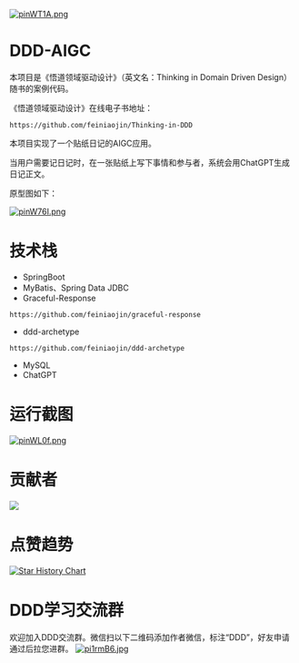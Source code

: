 [![pinWT1A.png](https://z1.ax1x.com/2023/10/31/pinWT1A.png)](https://imgse.com/i/pinWT1A)

# DDD-AIGC

本项目是《悟道领域驱动设计》（英文名：Thinking in Domain Driven Design）随书的案例代码。

《悟道领域驱动设计》在线电子书地址：

```text
https://github.com/feiniaojin/Thinking-in-DDD
```

本项目实现了一个贴纸日记的AIGC应用。

当用户需要记日记时，在一张贴纸上写下事情和参与者，系统会用ChatGPT生成日记正文。

原型图如下：

[![pinW76I.png](https://z1.ax1x.com/2023/10/31/pinW76I.png)](https://imgse.com/i/pinW76I)

# 技术栈

- SpringBoot
- MyBatis、Spring Data JDBC
- Graceful-Response
```text
https://github.com/feiniaojin/graceful-response
```
- ddd-archetype
```text
https://github.com/feiniaojin/ddd-archetype
```
- MySQL
- ChatGPT

# 运行截图

[![pinWL0f.png](https://z1.ax1x.com/2023/10/31/pinWL0f.png)](https://imgse.com/i/pinWL0f)

# 贡献者
<a href="https://github.com/feiniaojin/ddd-aigc/graphs/contributors">
  <img src="https://contrib.rocks/image?repo=feiniaojin/ddd-aigc" />
</a>

# 点赞趋势

[![Star History Chart](https://api.star-history.com/svg?repos=feiniaojin/ddd-aigc&type=Date)](https://star-history.com/#feiniaojin/ddd-aigc&Date)

# DDD学习交流群
欢迎加入DDD交流群。微信扫以下二维码添加作者微信，标注“DDD”，好友申请通过后拉您进群。
[![pi1rmB6.jpg](https://z1.ax1x.com/2023/11/08/pi1rmB6.jpg)](https://imgse.com/i/pi1rmB6)

